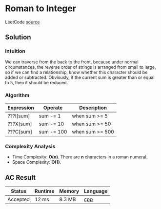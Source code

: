 # Roman to Integer

LeetCode [source](https://leetcode.com/problems/roman-to-integer/)

## Solution

### Intuition

We can traverse from the back to the front, because under normal circumstances, the reverse order of strings is arranged from small to large, so if we can find a relationship, know whether this character should be added or subtracted. Obviously, if the current sum is greater than or equal to 5, then it should be reduced.

### Algorithm

| Expression | Operate    | Description     |
| ---------- | ---------- | --------------- |
| ???I[sum]  | sum -= 1   | when sum >= 5   |
| ???X[sum]  | sum -= 10  | when sum >= 50  |
| ???C[sum]  | sum -= 100 | when sum >= 500 |

### Complexity Analysis

- Time Complexity: **O(n)**. There are **n** characters in a roman numeral.
- Space Complexity: **O(1)**.

## AC Result

| Status   | Runtime | Memory | Language                                      |
| -------- | ------- | ------ | --------------------------------------------- |
| Accepted | 12 ms   | 8.3 MB | [cpp](../src/cpp/RomanToInteger/Solution.cpp) |
